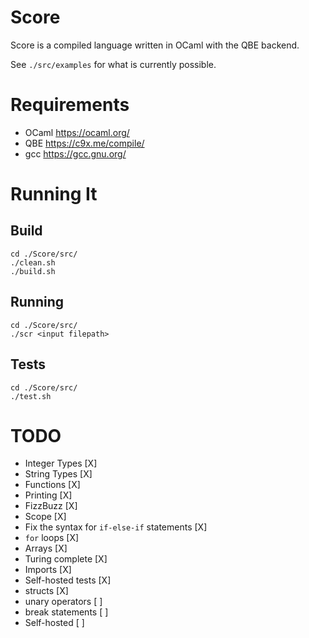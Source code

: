 # Score

Score is a compiled language written in OCaml with the QBE backend.

See `./src/examples` for what is currently possible.

# Requirements
- OCaml https://ocaml.org/
- QBE https://c9x.me/compile/
- gcc https://gcc.gnu.org/

# Running It

## Build
```
cd ./Score/src/
./clean.sh
./build.sh
```

## Running
```
cd ./Score/src/
./scr <input filepath>
```

## Tests
```
cd ./Score/src/
./test.sh
```
# TODO
- Integer Types [X]
- String Types [X]
- Functions [X]
- Printing [X]
- FizzBuzz [X]
- Scope [X]
- Fix the syntax for `if-else-if` statements [X]
- `for` loops [X]
- Arrays [X]
- Turing complete [X]
- Imports [X]
- Self-hosted tests [X]
- structs [X]
- unary operators [ ]
- break statements [ ]
- Self-hosted [ ]
